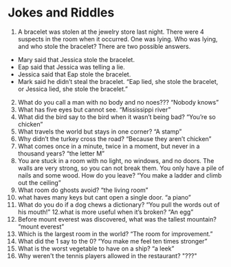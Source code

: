 # Jokes and Riddles
1. A bracelet was stolen at the jewelry store last night. There were 4 suspects in the room when it occurred. One was lying. Who was lying, and who stole the bracelet? There are two possible answers.
* Mary said that Jessica stole the bracelet.
* Eap said that Jessica was telling a lie.
* Jessica said that Eap stole the bracelet.
* Mark said he didn’t steal the bracelet.
“Eap lied, she stole the bracelet, or Jessica lied, she stole the bracelet.”
2. What do you call a man with no body and no noes???
“Nobody knows”     
3. What has five eyes but cannot see.
“Mississippi river”
4. What did the bird say to the bird when it wasn’t being bad?
“You’re so chicken”
5. What travels the world but stays in one corner?
“A stamp”
6. Why didn’t the turkey cross the road?
“Because they aren’t chicken”       
7. What comes once in a minute, twice in a moment, but never in a thousand years?
“the letter M”
8. You are stuck in a room with no light, no windows, and no doors. The walls are very strong, so you can not break them. You only have a pile of nails and some wood. How do you leave?
“You make a ladder and climb out the ceiling”
9. What room do ghosts avoid? 
“the living room”
10. what haves many keys but cant open a single door. 
“a piano”
11. What do you do if a dog chews a dictionary?
“You pull the words out of his mouth!”
12.what is more useful when it’s broken? 
“An egg” 
13. Before mount everest was discovered, what was the tallest mountain?
“mount everest”
14. Which is the largest room in the world?
“The room for improvement.”
15. What did the 1 say to the 0?
“You make me feel ten times stronger”
16. What is the worst vegetable to have on a ship?
“a leek”
17. Why weren't the tennis players allowed in the restaurant?
"???"

